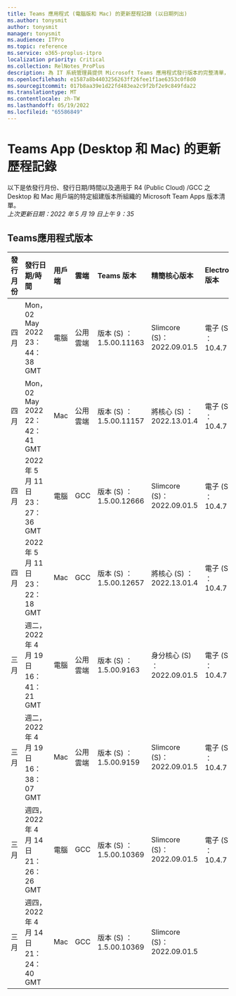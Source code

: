 ```yaml
---
title: Teams 應用程式 (電腦版和 Mac) 的更新歷程記錄 (以日期列出)
ms.author: tonysmit
author: tonysmit
manager: tonysmit
ms.audience: ITPro
ms.topic: reference
ms.service: o365-proplus-itpro
localization priority: Critical
ms.collection: RelNotes_ProPlus
description: 為 IT 系統管理員提供 Microsoft Teams 應用程式發行版本的完整清單，並依發行日期和特定組建版本組織。
ms.openlocfilehash: e1587a8b4403256263ff26fee1f1ae6353c0f8d0
ms.sourcegitcommit: 017b8aa39e1d22fd483ea2c9f2bf2e9c849fda22
ms.translationtype: MT
ms.contentlocale: zh-TW
ms.lasthandoff: 05/19/2022
ms.locfileid: "65586849"
---
```

# <a name="update-history-for-teams-app-desktop-and-mac"></a>Teams App (Desktop 和 Mac) 的更新歷程記錄
以下是依發行月份、發行日期/時間以及適用于 R4 (Public Cloud) /GCC 之 Desktop 和 Mac 用戶端的特定組建版本所組織的 Microsoft Team Apps 版本清單。 
<br/>
*上次更新日期：2022 年 5 月 19 日上午 9：35*

## <a name="teams-app-version"></a>Teams應用程式版本 
|**發行月份**|**發行日期/時間**|**用戶端**|**雲端**|**Teams 版本**|精簡核心版本|**Electron 版本**
|:-----|:-----|:-----|:-----|:-----|:-----|:-----|
|四月|Mon， 02 May 2022 23：44：38 GMT |電腦|公用雲端<br/>|版本 (S) ：1.5.00.11163| Slimcore (S)：2022.09.01.5<br/> |電子 (S) ：10.4.7<br/>
|四月|Mon， 02 May 2022 22：42：41 GMT |Mac|公用雲端<br/>|版本 (S) ：1.5.00.11157<br/> |將核心 (S) ：2022.13.01.4<br/> |電子 (S) ：10.4.7<br/> 
|四月|2022 年 5 月 11 日 23：27：36 GMT |電腦|GCC<br/>|版本 (S) ：1.5.00.12666<br/> |Slimcore (S)：2022.09.01.5<br/> |電子 (S) ：10.4.7<br/>
|四月|2022 年 5 月 11 日 23：22：18 GMT   |Mac|GCC<br/>|版本 (S) ：1.5.00.12657<br/> |將核心 (S) ：2022.13.01.4<br/> |電子 (S) ：10.4.7<br/> 
|三月|週二，2022 年 4 月 19 日 16：41：21 GMT   |電腦|公用雲端<br/>|版本 (S) ：1.5.00.9163<br/> |身分核心 (S) ：2022.09.01.5|電子 (S) ：10.4.7
|三月|週二，2022 年 4 月 19 日 16：38：07 GMT   |Mac|公用雲端<br/>|版本 (S) ：1.5.00.9159<br/> |Slimcore (S)：2022.09.01.5|電子 (S) ：10.4.7
|三月|週四，2022 年 4 月 14 日 21：26：26 GMT   |電腦|GCC<br/>|版本 (S) ：1.5.00.10369<br/> |Slimcore (S)：2022.09.01.5|電子 (S) ：10.4.7
|三月|週四，2022 年 4 月 14 日 21：24：40 GMT |Mac|GCC<br/>|版本 (S) ：1.5.00.10369<br/> |Slimcore (S)：2022.09.01.5|